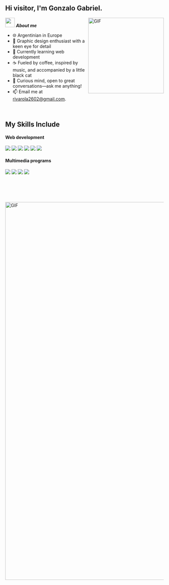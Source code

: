 
<h2 title="hehehe"> Hi visitor, I'm Gonzalo Gabriel.</h2>

 

  <img align="right" alt="GIF" width="240px" src="https://media2.giphy.com/media/v1.Y2lkPTc5MGI3NjExcnFxZjJsbG5hZG9vY3FkMHh4c2ZldWp5anpjdHVld3ZoMGdwdHk5YSZlcD12MV9pbnRlcm5hbF9naWZfYnlfaWQmY3Q9Zw/3ohhwmSDJmpHNCZi8M/giphy.gif" />

<img src="https://media.giphy.com/media/ObNTw8Uzwy6KQ/giphy.gif" width="30px">&nbsp;***About me***

- 🌐 Argentinian in Europe
- 🎨 Graphic design enthusiast with a keen eye for detail
- 🌱 Currently learning web development 
- ☕ Fueled by coffee, inspired by music, and accompanied by a little black cat
- 💬 Curious mind, open to great conversations—ask me anything!
- 📫 Email me at [rivarola2602@gmail.com](mailto:rivarola2602@gmail.com).


<br>


## My Skills Include

<h4> Web development </h4>
<span> 
  <img src="https://img.shields.io/badge/HTML5-E34F26?style=for-the-badge&logo=html5&logoColor=white">
  <img src="https://img.shields.io/badge/CSS3-1572B6?style=for-the-badge&logo=css3&logoColor=white">
  <img src="https://img.shields.io/badge/JavaScript-F7DF1E?style=for-the-badge&logo=javascript&logoColor=black">
  <img src="https://img.shields.io/badge/node.js-6DA55F?style=for-the-badge&logo=node.js&logoColor=white">
  <img src="https://img.shields.io/badge/react-%2320232a.svg?style=for-the-badge&logo=react&logoColor=%2361DAFB">
  <img src="https://img.shields.io/badge/bootstrap-%238511FA.svg?style=for-the-badge&logo=bootstrap&logoColor=white">
 


</span>


<h4> Multimedia programs </h4>
<span>
  <img src="https://img.shields.io/badge/adobe%20photoshop-%2331A8FF.svg?style=for-the-badge&logo=adobe%20photoshop&logoColor=white">
  <img src="https://img.shields.io/badge/adobe%20illustrator-%23FF9A00.svg?style=for-the-badge&logo=adobe%20illustrator&logoColor=white">
  <img src="https://img.shields.io/badge/Adobe%20Lightroom-31A8FF.svg?style=for-the-badge&logo=Adobe%20Lightroom&logoColor=white">
  <img src="https://img.shields.io/badge/blender-%23F5792A.svg?style=for-the-badge&logo=blender&logoColor=white">

<br>
<br>
<br>
<br>
<br>
<br>

<img align="center" alt="GIF" width="1200px" src="https://mir-s3-cdn-cf.behance.net/project_modules/max_1200/4ff07986208593.5d9a654e92f36.gif" />
